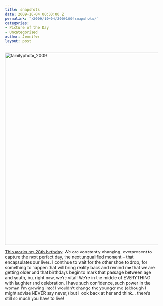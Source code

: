 ```yaml
---
title: snapshots
date: 2009-10-04 00:00:00 Z
permalink: "/2009/10/04/20091004snapshots/"
categories:
- Picture of the Day
- Uncategorized
author: Jennifer
layout: post
---
```


<img title="familyphoto_2009" height="633" alt="familyphoto_2009" width="950" class="alignleft size-full wp-image-449" src="http://static.squarespace.com/static/50db6bb3e4b015296cd43789/50dfa5b1e4b0dc6320e0b5ea/50dfa5b2e4b0dc6320e0b732/1254641556000/?format=original" />

[This marks my 28th birthday](http://caseybowerphotography.com/blog/). We are constantly changing, everpresent to capture the next perfect day, the next unqualified moment &#8211; that encapsulates our lives. I continue to wait for the other shoe to drop, for something to happen that will bring reality back and remind me that we are getting older and that birthdays begin to mark that passage between age and youth, but right now, we&#8217;re vital! We&#8217;re in the middle of EVERYTHING with laughter and celebration. I have such confidence, such power in the woman I&#8217;m growing into! I wouldn&#8217;t change the younger me (although I might advise NEVER say never;) but i look back at her and think&#8230; there&#8217;s still so much you have to live!
